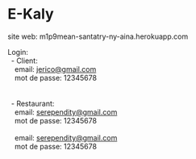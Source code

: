 # E-Kaly

site web: m1p9mean-santatry-ny-aina.herokuapp.com

Login:<br />
&ensp;- Client:<br />
&emsp;email: jerico@gmail.com<br />
&emsp;mot de passe: 12345678<br />
<br />
<br />
&ensp;- Restaurant:<br />
&emsp;email: serependity@gmail.com<br />
&emsp;mot de passe: 12345678<br />
<br />
&emsp;email: serependity@gmail.com<br />
&emsp;mot de passe: 12345678<br />

